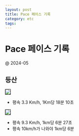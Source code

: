 ```yaml
---
layout: post
title: Pace 페이스 기록
category: etc
tags:
---
```


# Pace 페이스 기록

@ 2024-05
## 등산
<img style='border:solid 1px black;' src="https://image.onethelab.com/resized/1715826421.jpg" />

* 평속 3.3 Km/h, 1Km당 18분 10초

<img style='border:solid 1px black;' src="https://image.onethelab.com/resized/1715862581.jpg" />

* 평속 9.3 Km/h, 1km당 6분 27초
* 평속 10km/h가 나와야 1km당 6분